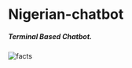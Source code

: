 # Nigerian-chatbot

##### Terminal Based Chatbot.


![facts](https://user-images.githubusercontent.com/59312765/208312782-b5f54aa2-bdc4-4475-9b03-73dc4854bfdd.png)

